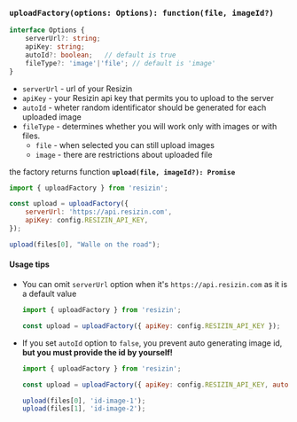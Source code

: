 ### `uploadFactory(options: Options): function(file, imageId?)`

```typescript
interface Options {
    serverUrl?: string;
    apiKey: string;
    autoId?: boolean;   // default is true
    fileType?: 'image'|'file'; // default is 'image'
}
```

- `serverUrl` - url of your Resizin
- `apiKey` - your Resizin api key that permits you to upload to the server
- `autoId` - wheter random identificator should be generated for each uploaded image
- `fileType` -  determines whether you will work only with images or with files. 
    - `file` - when selected you can still upload images
    - `image` - there are restrictions about uploaded file

the factory returns function **`upload(file, imageId?): Promise`**

```js
import { uploadFactory } from 'resizin';

const upload = uploadFactory({
    serverUrl: 'https://api.resizin.com', 
    apiKey: config.RESIZIN_API_KEY,
});

upload(files[0], "Walle on the road");
```

#### Usage tips

* You can omit `serverUrl` option when it's  `https://api.resizin.com` as it is a default value

    ```js
    import { uploadFactory } from 'resizin';

    const upload = uploadFactory({ apiKey: config.RESIZIN_API_KEY });
    ```

* If you set `autoId` option to `false`, you prevent auto generating image id, **but you must provide the id by yourself!**

    ```js
    import { uploadFactory } from 'resizin';

    const upload = uploadFactory({ apiKey: config.RESIZIN_API_KEY, autoId: false });

    upload(files[0], 'id-image-1');
    upload(files[1], 'id-image-2');
    ```
